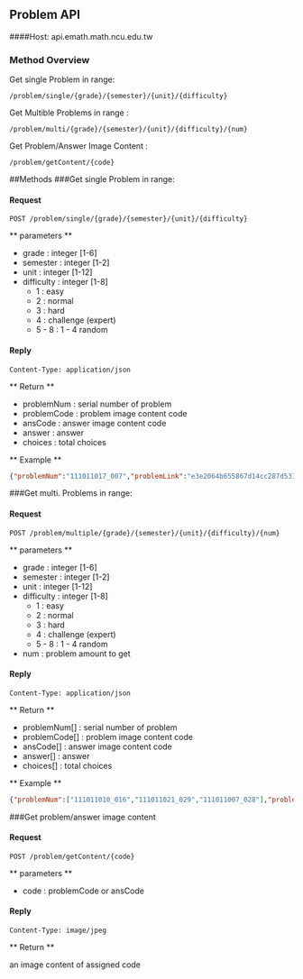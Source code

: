## Problem API
####Host: api.emath.math.ncu.edu.tw

### Method Overview

Get single Problem in range:
```
/problem/single/{grade}/{semester}/{unit}/{difficulty}
```
Get Multible Problems in range :
```
/problem/multi/{grade}/{semester}/{unit}/{difficulty}/{num}
```
Get Problem/Answer Image Content :
```
/problem/getContent/{code}
```

##Methods
###Get single Problem in range:

#### Request
```
POST /problem/single/{grade}/{semester}/{unit}/{difficulty}
```

** parameters **

* grade : integer [1-6]
* semester : integer [1-2]
* unit : integer [1-12]
* difficulty : integer [1-8]
	* 1 : easy
	* 2 : normal
	* 3 : hard
	* 4 : challenge (expert)
	* 5 - 8 : 1 - 4 random
#### Reply
```
Content-Type: application/json
```
** Return **

* problemNum : serial number of problem
* problemCode : problem image content code
* ansCode : answer image content code
* answer : answer
* choices : total choices

** Example **
```json
{"problemNum":"111011017_007","problemLink":"e3e2064b655867d14cc287d53105378a","ansLink":"03a58230db7b99b469401da341db7950","answer":"1","choices":"3"}
```
###Get multi. Problems in range:

#### Request
```
POST /problem/multiple/{grade}/{semester}/{unit}/{difficulty}/{num}
```

** parameters **

* grade : integer [1-6]
* semester : integer [1-2]
* unit : integer [1-12]
* difficulty : integer [1-8]
	* 1 : easy
	* 2 : normal
	* 3 : hard
	* 4 : challenge (expert)
	* 5 - 8 : 1 - 4 random
* num : problem amount to get
#### Reply
```
Content-Type: application/json
```
** Return **

* problemNum[] : serial number of problem
* problemCode[] : problem image content code
* ansCode[] : answer image content code
* answer[] : answer
* choices[] : total choices

** Example **
```json
{"problemNum":["111011010_016","111011021_029","111011007_028"],"problemLink":["b4479eba42507f41721e01380e8fcbbb","d1805b1dd19d6684e9ff812580a7c97d","fd1537b9fa0aee541b918df1ff25373b"],"ansLink":["21891e817bc91da38cc552db570afc5c","3745381683a305358f553b82e02407de","b63d53ec449d038d152b3d5656adb83d"],"answer":["1","2","2"],"choices":["3","4","4"]}
```

###Get problem/answer image content
#### Request
```
POST /problem/getContent/{code}
```

** parameters **

* code : problemCode or ansCode
#### Reply
```
Content-Type: image/jpeg
```
** Return **

an image content of assigned code